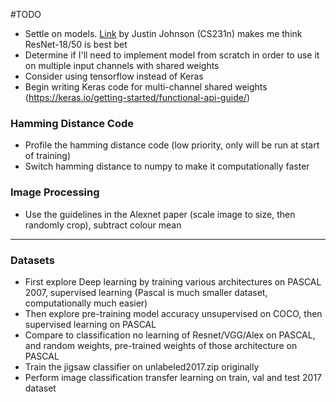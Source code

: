 #TODO
- Settle on models.  [Link](https://github.com/jcjohnson/cnn-benchmarks) by Justin Johnson (CS231n) makes me think ResNet-18/50 is best bet
- Determine if I'll need to implement model from scratch in order to use it on multiple
input channels with shared weights
- Consider using tensorflow instead of Keras
- Begin writing Keras code for multi-channel shared weights (https://keras.io/getting-started/functional-api-guide/)

### Hamming Distance Code
- Profile the hamming distance code (low priority, only will be run at start of training)
- Switch hamming distance to numpy to make it computationally faster

### Image Processing
- Use the guidelines in the Alexnet paper (scale image to size, then randomly crop), subtract colour mean

---
### Datasets
- First explore Deep learning by training various architectures on PASCAL 2007, supervised learning (Pascal is much smaller dataset, computationally much easier)
- Then explore pre-training model accuracy unsupervised on COCO, then supervised learning on PASCAL
- Compare to classification no learning of Resnet/VGG/Alex on PASCAL, and random weights, pre-trained weights of those architecture on PASCAL
- Train the jigsaw classifier on unlabeled2017.zip originally
- Perform image classification transfer learning on train, val and test 2017 dataset
